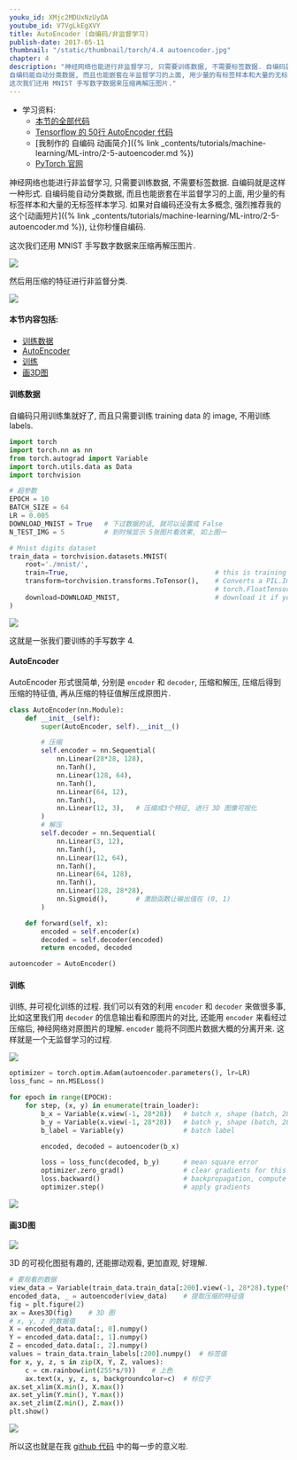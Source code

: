 ```yaml
---
youku_id: XMjc2MDUxNzUyOA
youtube_id: V7VgLkEgXVY
title: AutoEncoder (自编码/非监督学习)
publish-date: 2017-05-11
thumbnail: "/static/thumbnail/torch/4.4 autoencoder.jpg"
chapter: 4
description: "神经网络也能进行非监督学习, 只需要训练数据, 不需要标签数据. 自编码就是这样一种形式.
自编码能自动分类数据, 而且也能嵌套在半监督学习的上面, 用少量的有标签样本和大量的无标签样本学习.
这次我们还用 MNIST 手写数字数据来压缩再解压图片."
---
```


* 学习资料:
  * [本节的全部代码](https://github.com/MorvanZhou/PyTorch-Tutorial/blob/master/tutorial-contents/404_autoencoder.py)
  * [Tensorflow 的 50行 AutoEncoder 代码](https://github.com/MorvanZhou/Tensorflow-Tutorial/blob/master/tutorial-contents/404_AutoEncoder.py)
  * [我制作的 自编码 动画简介]({% link _contents/tutorials/machine-learning/ML-intro/2-5-autoencoder.md %})
  * [PyTorch 官网](http://pytorch.org/)

神经网络也能进行非监督学习, 只需要训练数据, 不需要标签数据. 自编码就是这样一种形式.
自编码能自动分类数据, 而且也能嵌套在半监督学习的上面, 用少量的有标签样本和大量的无标签样本学习.
如果对自编码还没有太多概念, 强烈推荐我的这个[动画短片]({% link _contents/tutorials/machine-learning/ML-intro/2-5-autoencoder.md %}), 让你秒懂自编码.

这次我们还用 MNIST 手写数字数据来压缩再解压图片.

<img class="course-image" src="/static/results/torch/4-4-1.gif">

然后用压缩的特征进行非监督分类.

<img class="course-image" src="/static/results/torch/4-4-2.gif">


#### 本节内容包括:

* [训练数据](#data)
* [AutoEncoder](#autoencoder)
* [训练](#train)
* [画3D图](#3D)




<h4 class="tut-h4-pad" id="data">训练数据</h4>

自编码只用训练集就好了, 而且只需要训练 training data 的 image, 不用训练 labels.

```python
import torch
import torch.nn as nn
from torch.autograd import Variable
import torch.utils.data as Data
import torchvision

# 超参数
EPOCH = 10
BATCH_SIZE = 64
LR = 0.005
DOWNLOAD_MNIST = True   # 下过数据的话, 就可以设置成 False
N_TEST_IMG = 5          # 到时候显示 5张图片看效果, 如上图一

# Mnist digits dataset
train_data = torchvision.datasets.MNIST(
    root='./mnist/',
    train=True,                                     # this is training data
    transform=torchvision.transforms.ToTensor(),    # Converts a PIL.Image or numpy.ndarray to
                                                    # torch.FloatTensor of shape (C x H x W) and normalize in the range [0.0, 1.0]
    download=DOWNLOAD_MNIST,                        # download it if you don't have it
)
```

<img class="course-image" src="/static/results/torch/4-4-3.png">

这就是一张我们要训练的手写数字 4.

<h4 class="tut-h4-pad" id="autoencoder">AutoEncoder</h4>

AutoEncoder 形式很简单, 分别是 `encoder` 和 `decoder`, 压缩和解压, 压缩后得到压缩的特征值, 再从压缩的特征值解压成原图片.

```python
class AutoEncoder(nn.Module):
    def __init__(self):
        super(AutoEncoder, self).__init__()

        # 压缩
        self.encoder = nn.Sequential(
            nn.Linear(28*28, 128),
            nn.Tanh(),
            nn.Linear(128, 64),
            nn.Tanh(),
            nn.Linear(64, 12),
            nn.Tanh(),
            nn.Linear(12, 3),   # 压缩成3个特征, 进行 3D 图像可视化
        )
        # 解压
        self.decoder = nn.Sequential(
            nn.Linear(3, 12),
            nn.Tanh(),
            nn.Linear(12, 64),
            nn.Tanh(),
            nn.Linear(64, 128),
            nn.Tanh(),
            nn.Linear(128, 28*28),
            nn.Sigmoid(),       # 激励函数让输出值在 (0, 1)
        )

    def forward(self, x):
        encoded = self.encoder(x)
        decoded = self.decoder(encoded)
        return encoded, decoded

autoencoder = AutoEncoder()
```

<h4 class="tut-h4-pad" id="train">训练</h4>

训练, 并可视化训练的过程. 我们可以有效的利用 `encoder` 和 `decoder` 来做很多事,
比如这里我们用 `decoder` 的信息输出看和原图片的对比, 还能用 `encoder` 来看经过压缩后, 神经网络对原图片的理解.
`encoder` 能将不同图片数据大概的分离开来. 这样就是一个无监督学习的过程.

<img class="course-image" src="/static/results/torch/4-4-1.gif">

```python
optimizer = torch.optim.Adam(autoencoder.parameters(), lr=LR)
loss_func = nn.MSELoss()

for epoch in range(EPOCH):
    for step, (x, y) in enumerate(train_loader):
        b_x = Variable(x.view(-1, 28*28))   # batch x, shape (batch, 28*28)
        b_y = Variable(x.view(-1, 28*28))   # batch y, shape (batch, 28*28)
        b_label = Variable(y)               # batch label

        encoded, decoded = autoencoder(b_x)

        loss = loss_func(decoded, b_y)      # mean square error
        optimizer.zero_grad()               # clear gradients for this training step
        loss.backward()                     # backpropagation, compute gradients
        optimizer.step()                    # apply gradients
```

<img class="course-image" src="/static/results/torch/4-4-4.png">


<h4 class="tut-h4-pad" id="3D">画3D图</h4>

<img class="course-image" src="/static/results/torch/4-4-2.gif">

3D 的可视化图挺有趣的, 还能挪动观看, 更加直观, 好理解.

```python
# 要观看的数据
view_data = Variable(train_data.train_data[:200].view(-1, 28*28).type(torch.FloatTensor)/255.)
encoded_data, _ = autoencoder(view_data)    # 提取压缩的特征值
fig = plt.figure(2)
ax = Axes3D(fig)    # 3D 图
# x, y, z 的数据值
X = encoded_data.data[:, 0].numpy()
Y = encoded_data.data[:, 1].numpy()
Z = encoded_data.data[:, 2].numpy()
values = train_data.train_labels[:200].numpy()  # 标签值
for x, y, z, s in zip(X, Y, Z, values):
    c = cm.rainbow(int(255*s/9))    # 上色
    ax.text(x, y, z, s, backgroundcolor=c)  # 标位子
ax.set_xlim(X.min(), X.max())
ax.set_ylim(Y.min(), Y.max())
ax.set_zlim(Z.min(), Z.max())
plt.show()
```

<img class="course-image" src="/static/results/torch/4-4-5.png">


所以这也就是在我 [github 代码](https://github.com/MorvanZhou/PyTorch-Tutorial/blob/master/tutorial-contents/404_autoencoder.py) 中的每一步的意义啦.


